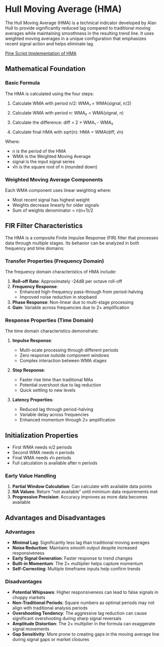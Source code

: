 # Hull Moving Average (HMA)

The Hull Moving Average (HMA) is a technical indicator developed by Alan Hull to provide significantly reduced lag compared to traditional moving averages while maintaining smoothness in the resulting trend line. It uses weighted moving averages in a unique configuration that emphasizes recent signal action and helps eliminate lag.

[Pine Script Implementation of HMA](https://github.com/mihakralj/pinescript/blob/main/indicators/trends/hma.pine)

## Mathematical Foundation

### Basic Formula

The HMA is calculated using the four steps:

1. Calculate WMA with period n/2: WMA₁ = WMA(signal, n/2)

2. Calculate WMA with period n: WMA₂ = WMA(signal, n)

3. Calculate the difference: diff = 2 × WMA₁ - WMA₂

4. Calculate final HMA with sqrt(n): HMA = WMA(diff, √n)

Where:
- n is the period of the HMA
- WMA is the Weighted Moving Average
- signal is the input signal series
- √n is the square root of n (rounded down)

### Weighted Moving Average Components

Each WMA component uses linear weighting where:
- Most recent signal has highest weight
- Weights decrease linearly for older signals
- Sum of weights denominator = n(n+1)/2

## FIR Filter Characteristics

The HMA is a composite Finite Impulse Response (FIR) filter that processes data through multiple stages. Its behavior can be analyzed in both frequency and time domains:

### Transfer Properties (Frequency Domain)

The frequency domain characteristics of HMA include:
1. **Roll-off Rate**: Approximately -24dB per octave roll-off
2. **Frequency Response**:
   - Enhanced high-frequency pass-through from period-halving
   - Improved noise reduction in stopband
3. **Phase Response**: Non-linear due to multi-stage processing
4. **Gain**: Variable across frequencies due to 2× amplification

### Response Properties (Time Domain)

The time domain characteristics demonstrate:
1. **Impulse Response**:
   - Multi-scale processing through different periods
   - Zero response outside component windows
   - Complex interaction between WMA stages

2. **Step Response**:
   - Faster rise time than traditional MAs
   - Potential overshoot due to lag reduction
   - Quick settling to new levels

3. **Latency Properties**:
   - Reduced lag through period-halving
   - Variable delay across frequencies
   - Enhanced momentum through 2× amplification

## Initialization Properties

- First WMA needs n/2 periods
- Second WMA needs n periods
- Final WMA needs √n periods
- Full calculation is available after n periods

### Early Value Handling

1. **Partial Window Calculation**: Can calculate with available data points
2. **NA Values**: Return "not available" until minimum data requirements met
3. **Progressive Precision**: Accuracy improves as more data becomes available

## Advantages and Disadvantages

### Advantages

- **Minimal Lag**: Significantly less lag than traditional moving averages
- **Noise Reduction**: Maintains smooth output despite increased responsiveness
- **Early Signal Generation**: Faster response to trend changes
- **Built-in Momentum**: The 2× multiplier helps capture momentum
- **Self-Correcting**: Multiple timeframe inputs help confirm trends

### Disadvantages

- **Potential Whipsaws**: Higher responsiveness can lead to false signals in choppy markets
- **Non-Traditional Periods**: Square numbers as optimal periods may not align with traditional analysis periods
- **Overshooting Tendency**: The aggressive lag reduction can cause significant overshooting during sharp signal reversals
- **Amplitude Distortion**: The 2× multiplier in the formula can exaggerate signal movements
- **Gap Sensitivity**: More prone to creating gaps in the moving average line during signal gaps or market closures
